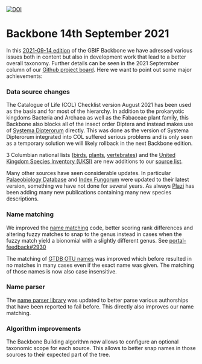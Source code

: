 [![DOI](https://zenodo.org/badge/DOI/10.15468/ky8m-wf48.svg)](https://doi.org/10.15468/ky8m-wf48)

# Backbone 14th September 2021

In this [2021-09-14 edition](https://hosted-datasets.gbif.org/datasets/backbone/2021-09-14/) of the GBIF Backbone 
we have adressed various issues both in content but also in development work that lead to a better overall taxonomy. 
Further details can be seen in the 2021 Septermber column of our [Github project board](https://github.com/orgs/gbif/projects/5). 
Here we want to point out some major achievements:

### Data source changes
The Catalogue of Life (COL) Checklist version August 2021 has been used as the basis and for most of the hierarchy.
In addition to the prokaryotic kingdoms Bacteria and Archaea as well as the Fabaceae plant family, this Backbone also blocks all of the insect order Diptera
and instead makes use of [Systema Dipterorum](http://www.diptera.org) directly. 
This was done as the version of Systema Dipterorum integrated into 
COL suffered serious problems and is only seen as a temporary solution we will likely rollback in the next Backbone edition.

3 Columbian national lists ([birds](https://www.gbif.org/dataset/6c9c4b08-4cec-4160-a708-7f16060d7db0), 
[plants](https://www.gbif.org/dataset/5c0b1470-8884-4914-ae76-70a7c81d6d08), 
[vertebrates](https://www.gbif.org/dataset/973da290-27d9-48cc-9e29-3186dafdb506))
and the [United Kingdom Species Inventory (UKSI)](https://www.gbif.org/dataset/dbaa27eb-29e7-4cbb-8eab-3f689cfce116)
are new additions to our [source list](https://hosted-datasets.gbif.org/datasets/backbone/2021-09-14/config.yaml).

Many other sources have seen considerable updates.
In particular [Palaeobiology Database](https://www.gbif.org/dataset/bb5b30b4-827e-4d5e-a86a-825d65cb6583) and 
[Index Fungorum](https://www.gbif.org/dataset/bf3db7c9-5e5d-4fd0-bd5b-94539eaf9598) were updated to their latest version, 
something we have not done for several years.
As always [Plazi](https://www.gbif.org/publisher/7ce8aef0-9e92-11dc-8738-b8a03c50a862) has been adding many new publications 
containing many new species descriptions.

### Name matching
We improved the [name matching](https://www.gbif.org/tools/species-lookup) code, better scoring rank differences
and altering fuzzy matches to snap to the genus instead in cases when the fuzzy match yield a bionomial with a slightly different genus.
See [portal-feedback#2930](https://github.com/gbif/portal-feedback/issues/2930)

The matching of [GTDB OTU names](https://www.gbif.org/species/search?dataset_key=d7dddbf4-2cf0-4f39-9b2a-bb099caae36c&constituent_key=a97f36e5-ded1-49cc-bdec-ac6170fc7b9c&name_type=OTU&advanced=1)
was improved which before resulted in no matches in many cases even if the exact name was given.
The matching of those names is now also case insensitive.

### Name parser
The [name parser library](https://github.com/gbif/name-parser) was updated to better parse various authorships 
that have been reported to fail before. This directly also improves our name matching.

### Algorithm improvements
The Backbone Building algorithm now allows to configure an optional taxonomic scope for each source.
This allows to better snap names in those sources to their expected part of the tree.
